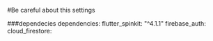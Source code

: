 #Be careful about this settings

###dependecies
dependencies:
  flutter_spinkit: "^4.1.1"
  firebase_auth:
  cloud_firestore:
